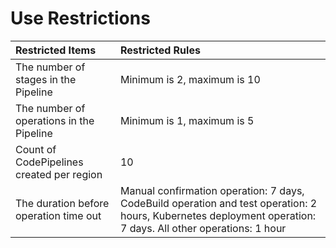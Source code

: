 # Use Restrictions

Restricted Items|Restricted Rules  
:---|:---   
The number of stages in the Pipeline|Minimum is 2, maximum is 10
The number of operations in the Pipeline|Minimum is 1, maximum is 5   
Count of CodePipelines created per region|10
The duration before operation time out|Manual confirmation operation: 7 days, CodeBuild operation and test operation: 2 hours, Kubernetes deployment operation: 7 days. All other operations: 1 hour

